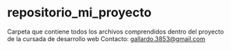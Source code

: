 # repositorio_mi_proyecto

Carpeta que contiene todos los archivos comprendidos dentro del proyecto de la cursada de desarrollo web
Contacto: gallardo.3853@gmail.com
